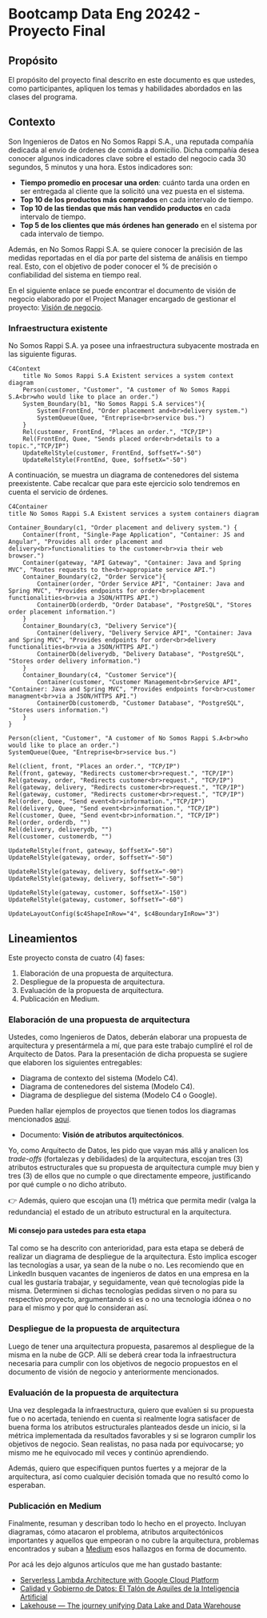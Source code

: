 
# Bootcamp Data Eng 20242 - Proyecto Final

## Propósito
El propósito del proyecto final descrito en este documento es que ustedes, como participantes, apliquen los temas y habilidades abordados en las clases del programa.

## Contexto
Son Ingenieros de Datos en No Somos Rappi S.A., una reputada compañía dedicada al envío de órdenes de comida a domicilio. Dicha compañía desea conocer algunos indicadores clave sobre el estado del negocio cada 30 segundos, 5 minutos y una hora. Estos indicadores son:

- **Tiempo promedio en procesar una orden**: cuánto tarda una orden en ser entregada al cliente que la solicitó una vez puesta en el sistema.
- **Top 10 de los productos más comprados** en cada intervalo de tiempo.
- **Top 10 de las tiendas que más han vendido productos** en cada intervalo de tiempo.
- **Top 5 de los clientes que más órdenes han generado** en el sistema por cada intervalo de tiempo.

Además, en No Somos Rappi S.A. se quiere conocer la precisión de las medidas reportadas en el día por parte del sistema de análisis en tiempo real. Esto, con el objetivo de poder conocer el % de precisión o confiabilidad del sistema en tiempo real.

En el siguiente enlace se puede encontrar el documento de visión de negocio elaborado por el Project Manager encargado de gestionar el proyecto: [Visión de negocio](https://github.com/scaleupseniors/dataEngineering001-20242/blob/main/proyectoFinal/visionDeNegocio.md).

### Infraestructura existente
No Somos Rappi S.A. ya posee una infraestructura subyacente mostrada en las siguiente figuras.
```mermaid
C4Context
    title No Somos Rappi S.A Existent services a system context diagram
    Person(customer, "Customer", "A customer of No Somos Rappi S.A<br>who would like to place an order.")
    System_Boundary(b1, "No Somos Rappi S.A services"){
        System(FrontEnd, "Order placement and<br>delivery system.")
        SystemQueue(Quee, "Entreprise<br>service bus.")
    }
    Rel(customer, FrontEnd, "Places an order.", "TCP/IP")
    Rel(FrontEnd, Quee, "Sends placed order<br>details to a topic.","TCP/IP")
    UpdateRelStyle(customer, FrontEnd, $offsetY="-50")
    UpdateRelStyle(FrontEnd, Quee, $offsetX="-50")
```

A continuación, se muestra un diagrama de contenedores del sistema preexistente. Cabe recalcar que para este ejercicio solo tendremos en cuenta el servicio de órdenes.

```mermaid
C4Container
title No Somos Rappi S.A Existent services a system containers diagram

Container_Boundary(c1, "Order placement and delivery system.") {
    Container(front, "Single-Page Application", "Container: JS and Angular", "Provides all order placement and delivery<br>functionalities to the customer<br>via their web browser.")
    Container(gateway, "API Gateway", "Container: Java and Spring MVC", "Routes requests to the<br>appropiate service API.")
    Container_Boundary(c2, "Order Service"){
        Container(order, "Order Service API", "Container: Java and Spring MVC", "Provides endpoints for order<br>placement functionalities<br>via a JSON/HTTPS API.")
        ContainerDb(orderdb, "Order Database", "PostgreSQL", "Stores order placement information.")
    }
    Container_Boundary(c3, "Delivery Service"){
        Container(delivery, "Delivery Service API", "Container: Java and Spring MVC", "Provides endpoints for order<br>delivery functionalities<br>via a JSON/HTTPS API.")
        ContainerDb(deliverydb, "Delivery Database", "PostgreSQL", "Stores order delivery information.")
    }
    Container_Boundary(c4, "Customer Service"){
        Container(customer, "Customer Management<br>Service API", "Container: Java and Spring MVC", "Provides endpoints for<br>customer managment<br>via a JSON/HTTPS API.")
        ContainerDb(customerdb, "Customer Database", "PostgreSQL", "Stores users information.")
    }
}

Person(client, "Customer", "A customer of No Somos Rappi S.A<br>who would like to place an order.")
SystemQueue(Quee, "Entreprise<br>service bus.")

Rel(client, front, "Places an order.", "TCP/IP")
Rel(front, gateway, "Redirects customer<br>request.", "TCP/IP")
Rel(gateway, order, "Redirects customer<br>request.", "TCP/IP")
Rel(gateway, delivery, "Redirects customer<br>request.", "TCP/IP")
Rel(gateway, customer, "Redirects customer<br>request.", "TCP/IP")
Rel(order, Quee, "Send event<br>information.","TCP/IP")
Rel(delivery, Quee, "Send event<br>information.", "TCP/IP")
Rel(customer, Quee, "Send event<br>information.", "TCP/IP")
Rel(order, orderdb, "")
Rel(delivery, deliverydb, "")
Rel(customer, customerdb, "")

UpdateRelStyle(front, gateway, $offsetX="-50")
UpdateRelStyle(gateway, order, $offsetY="-50")

UpdateRelStyle(gateway, delivery, $offsetX="-90")
UpdateRelStyle(gateway, delivery, $offsetY="-50")

UpdateRelStyle(gateway, customer, $offsetX="-150")
UpdateRelStyle(gateway, customer, $offsetY="-60")

UpdateLayoutConfig($c4ShapeInRow="4", $c4BoundaryInRow="3")
```

## Lineamientos
Este proyecto consta de cuatro (4) fases:
1. Elaboración de una propuesta de arquitectura.
2. Despliegue de la propuesta de arquitectura.
3. Evaluación de la propuesta de arquitectura.
4. Publicación en Medium.

### Elaboración de una propuesta de arquitectura
Ustedes, como Ingenieros de Datos, deberán elaborar una propuesta de arquitectura y presentármela a mí, que para este trabajo cumpliré el rol de Arquitecto de Datos. Para la presentación de dicha propuesta se sugiere que elaboren los siguientes entregables:

- Diagrama de contexto del sistema (Modelo C4).
- Diagrama de contenedores del sistema (Modelo C4).
- Diagrama de despliegue del sistema (Modelo C4 o Google). 

Pueden hallar ejemplos de proyectos que tienen todos los diagramas mencionados [aquí](https://github.com/scaleupseniors/dataEngineering001-20242/tree/main/masSobreLasArquitecturasDeDatos/ejemplosDiagramasArquitectura).

- Documento: **Visión de atributos arquitectónicos**.

Yo, como Arquitecto de Datos, les pido que vayan más allá y analicen los _trade-offs_ (fortalezas y debilidades) de la arquitectura, escojan tres (3) atributos estructurales que su propuesta de arquitectura cumple muy bien y tres (3) de ellos que no cumple o que directamente empeore, justificando por qué cumple o no dicho atributo.

👉 Además, quiero que escojan una (1) métrica que permita medir (valga la redundancia) el estado de un atributo estructural en la arquitectura.

#### Mi consejo para ustedes para esta etapa
Tal como se ha descrito con anterioridad, para esta etapa se deberá de realizar un diagrama de despliegue de la arquitectura. Esto implica escoger las tecnologías a usar, ya sean de la nube o no. Les recomiendo que en LinkedIn busquen vacantes de ingenieros de datos en una empresa en la cual les gustaría trabajar, y seguidamente, vean qué tecnologías pide la misma. Determinen si dichas tecnologías pedidas sirven o no para su respectivo proyecto, argumentando si es o no una tecnología idónea o no para el mismo y por qué lo consideran así. 


### Despliegue de la propuesta de arquitectura
Luego de tener una arquitectura propuesta, pasaremos al despliegue de la misma en la nube de GCP. Allí se deberá crear toda la infraestructura necesaria para cumplir con los objetivos de negocio propuestos en el documento de visión de negocio y anteriormente mencionados.


### Evaluación de la propuesta de arquitectura
Una vez desplegada la infraestructura, quiero que evalúen si su propuesta fue o no acertada, teniendo en cuenta si realmente logra satisfacer de buena forma los atributos estructurales planteados desde un inicio, si la métrica implementada da resultados favorables y si se lograron cumplir los objetivos de negocio. Sean realistas, no pasa nada por equivocarse; yo mismo me he equivocado mil veces y continúo aprendiendo.

Además, quiero que especifiquen puntos fuertes y a mejorar de la arquitectura, así como cualquier decisión tomada que no resultó como lo esperaban.


### Publicación en Medium
Finalmente, resuman y describan todo lo hecho en el proyecto. Incluyan diagramas, cómo atacaron el problema, atributos arquitectónicos importantes y aquellos que empeoran o no cubre la arquitectura, problemas encontrados y suban a [Medium](https://medium.com/) esos hallazgos en forma de documento.

Por acá les dejo algunos artículos que me han gustado bastante:

- [Serverless Lambda Architecture with Google Cloud Platform](https://medium.com/@imrenagi/serverless-lambda-architecture-with-google-cloud-platform-35cb3123206b)
- [Calidad y Gobierno de Datos: El Talón de Aquiles de la Inteligencia Artificial](https://medium.com/@ivanamonuribe/calidad-y-gobierno-de-datos-el-tal%C3%B3n-de-aquiles-de-la-inteligencia-artificial-151e68b69bf7)
- [Lakehouse — The journey unifying Data Lake and Data Warehouse](https://medium.com/claimsforce/lakehouse-the-journey-unifying-data-lake-and-data-warehouse-bef7629c143a)

